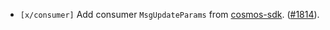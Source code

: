 - `[x/consumer]` Add consumer `MsgUpdateParams` from [cosmos-sdk](https://github.com/cosmos/cosmos-sdk).
  ([\#1814](https://github.com/Roc8Trppn/interchain-security/pull/1814)).
